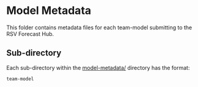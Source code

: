 # Model Metadata

This folder contains metadata files for each team-model submitting to the RSV Forecast Hub.

## Sub-directory
Each sub-directory within the [model-metadata/](https://github.com/HopkinsIDD/rsv-forecast-hub/edit/main/model-metadata) directory has the format:

```
team-model
```

